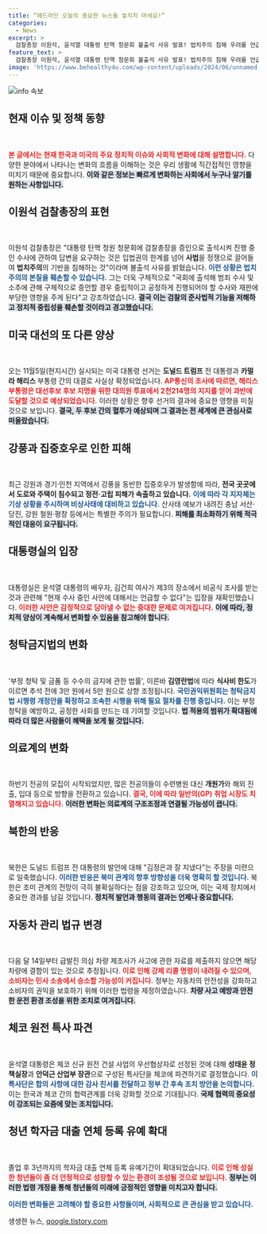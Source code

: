 ```yaml
---
title: “헤드라인 오늘의 중요한 뉴스들 놓치지 마세요!”
categories:
  - News
excerpt: >
  검찰총장 이원석, 윤석열 대통령 탄핵 청문회 불출석 사유 발표! 법치주의 침해 우려를 언급하며 정치적 중립성을 수호하겠다고 선언했다. 긴박한 국면 속 그의 결정이 어떤 파장을 낳을지 주목된다!
feature_text: >
  검찰총장 이원석, 윤석열 대통령 탄핵 청문회 불출석 사유 발표! 법치주의 침해 우려를 언급하며 정치적 중립성을 수호하겠다고 선언했다. 긴박한 국면 속 그의 결정이 어떤 파장을 낳을지 주목된다!
image: 'https://www.behealthy4u.com/wp-content/uploads/2024/06/unnamed-file.png'
---
```


<p><img src="https://www.behealthy4u.com/wp-content/uploads/2024/06/unnamed-file.png" alt="info 속보" /></p>

<h2 data-ke-size="size26">현재 이슈 및 정책 동향</h2>

<p data-ke-size="size16">&nbsp;</p>

<p><b><span style="color: #ee2323;">본 글에서는 현재 한국과 미국의 주요 정치적 이슈와 사회적 변화에 대해 설명합니다.</span></b> 다양한 분야에서 나타나는 변화의 흐름을 이해하는 것은 우리 생활에 직간접적인 영향을 미치기 때문에 중요합니다. <b><span style="background-color: #21538527;">이와 같은 정보는 빠르게 변화하는 사회에서 누구나 알기를 원하는 사항입니다.</span></b> </p>

<h2 data-ke-size="size26">이원석 검찰총장의 표현</h2>

<p data-ke-size="size16">&nbsp;</p>

<p>이원석 검찰총장은 "대통령 탄핵 청원 청문회에 검찰총장을 증인으로 출석시켜 진행 중인 수사에 관하여 답변을 요구하는 것은 입법권의 한계를 넘어 <b>사법</b>을 정쟁으로 끌어들여 <b>법치주의</b>의 기반을 침해하는 것"이라며 불출석 사유를 밝혔습니다. <b><span style="color: #1a5490;">이런 상황은 법치주의의 본질을 훼손할 수 있습니다.</span></b> 그는 더욱 구체적으로 "국회에 출석해 범죄 수사 및 소추에 관해 구체적으로 증언할 경우 중립적이고 공정하게 진행되어야 할 수사와 재판에 부당한 영향을 주게 된다"고 강조하였습니다. <b><span style="background-color: #21538527;">결국 이는 검찰의 준사법적 기능을 저해하고 정치적 중립성을 훼손할 것이라고 경고했습니다.</span></b></p>

<h2 data-ke-size="size26">미국 대선의 또 다른 양상</h2>

<p data-ke-size="size16">&nbsp;</p>

<p>오는 11월5일(현지시간) 실시되는 미국 대통령 선거는 <b>도널드 트럼프</b> 전 대통령과 <b>카멀라 해리스</b> 부통령 간의 대결로 사실상 확정되었습니다. <b><span style="color: #ee2323;">AP통신의 조사에 따르면, 해리스 부통령은 대선후보 후보 지명을 위한 대의원 투표에서 2천214명의 지지를 얻어 과반에 도달할 것으로 예상되었습니다.</span></b> 이러한 상황은 향후 선거의 결과에 중요한 영향을 미칠 것으로 보입니다. <b><span style="background-color: #21538527;">결국, 두 후보 간의 혈투가 예상되며 그 결과는 전 세계에 큰 관심사로 떠올랐습니다.</span></b></p>

<h2 data-ke-size="size26">강풍과 집중호우로 인한 피해</h2>

<p data-ke-size="size16">&nbsp;</p>

<p>최근 강원과 경기·인천 지역에서 강풍을 동반한 집중호우가 발생함에 따라, <b>전국 곳곳에서 도로와 주택이 침수되고 정전·고립 피해가 속출하고 있습니다.</b> <b><span style="color: #1a5490;">이에 따라 각 지자체는 기상 상황을 주시하며 비상사태에 대비하고 있습니다.</span></b> 산사태 예보가 내려진 충남 서산·당진, 강원 철원·평창 등에서는 특별한 주의가 필요합니다. <b><span style="background-color: #21538527;">피해를 최소화하기 위해 적극적인 대응이 요구됩니다.</span></b></p>

<h2 data-ke-size="size26">대통령실의 입장</h2>

<p data-ke-size="size16">&nbsp;</p>

<p>대통령실은 윤석열 대통령의 배우자, 김건희 여사가 제3의 장소에서 비공식 조사를 받는 것과 관련해 "현재 수사 중인 사안에 대해서는 언급할 수 없다"는 입장을 재확인했습니다. <b><span style="color: #ee2323;">이러한 사안은 감정적으로 담아낼 수 없는 중대한 문제로 여겨집니다.</span></b> <b><span style="background-color: #21538527;">이에 따라, 정치적 양상이 계속해서 변화할 수 있음을 참고해야 합니다.</span></b> </p>

<h2 data-ke-size="size26">청탁금지법의 변화</h2>

<p data-ke-size="size16">&nbsp;</p>

<p>'부정 청탁 및 금품 등 수수의 금지에 관한 법률', 이른바 <b>김영란법</b>에 따라 <b>식사비 한도</b>가 이르면 추석 전에 3만 원에서 5만 원으로 상향 조정됩니다. <b><span style="color: #1a5490;">국민권익위원회는 청탁금지법 시행령 개정안을 확정하고 조속한 시행을 위해 필요 절차를 진행 중입니다.</span></b> 이는 부정 청탁을 예방하고, 공정한 사회를 만드는 데 기여할 것입니다. <b><span style="background-color: #21538527;">법 적용의 범위가 확대됨에 따라 더 많은 사람들이 혜택을 보게 될 것입니다.</span></b></p>

<h2 data-ke-size="size26">의료계의 변화</h2>

<p data-ke-size="size16">&nbsp;</p>

<p>하반기 전공의 모집이 시작되었지만, 많은 전공의들이 수련병원 대신 <b>개원가</b>와 해외 진출, 입대 등으로 방향을 전환하고 있습니다. <b><span style="color: #ee2323;">결국, 이에 따라 일반의(GP) 취업 시장도 치열해지고 있습니다.</span></b> <b><span style="background-color: #21538527;">이러한 변화는 의료계의 구조조정과 연결될 가능성이 큽니다.</span></b></p>

<h2 data-ke-size="size26">북한의 반응</h2>

<p data-ke-size="size16">&nbsp;</p>

<p>북한은 도널드 트럼프 전 대통령의 발언에 대해 "김정은과 잘 지냈다"는 주장을 미련으로 일축했습니다. <b><span style="color: #1a5490;">이러한 반응은 북미 관계의 향후 방향성을 더욱 명확히 할 것입니다.</span></b> 북한은 조미 관계의 전망이 극히 불확실하다는 점을 강조하고 있으며, 이는 국제 정치에서 중요한 경과를 남길 것입니다. <b><span style="background-color: #21538527;">정치적 발언과 행동의 결과는 언제나 중요합니다.</span></b></p>

<h2 data-ke-size="size26">자동차 관리 법규 변경</h2>

<p data-ke-size="size16">&nbsp;</p>

<p>다음 달 14일부터 급발진 의심 차량 제조사가 사고에 관한 자료를 제출하지 않으면 해당 차량에 결함이 있는 것으로 추정됩니다. <b><span style="color: #ee2323;">이로 인해 강제 리콜 명령이 내려질 수 있으며, 소비자는 민사 소송에서 승소할 가능성이 커집니다.</span></b> 정부는 자동차의 안전성을 강화하고 소비자의 권익을 보호하기 위해 이러한 법령을 제정하였습니다. <b><span style="background-color: #21538527;">차량 사고 예방과 안전한 운전 환경 조성을 위한 조치로 여겨집니다.</span></b></p>

<h2 data-ke-size="size26">체코 원전 특사 파견</h2>

<p data-ke-size="size16">&nbsp;</p>

<p>윤석열 대통령은 체코 신규 원전 건설 사업의 우선협상자로 선정된 것에 대해 <b>성태윤 정책실장</b>과 <b>안덕근 산업부 장관</b>으로 구성된 특사단을 체코에 파견하기로 결정했습니다. <b><span style="color: #1a5490;">이 특사단은 합의 사항에 대한 감사 친서를 전달하고 정부 간 후속 조치 방안을 논의합니다.</span></b> 이는 한국과 체코 간의 협력관계를 더욱 강화할 것으로 기대됩니다. <b><span style="background-color: #21538527;">국제 협력의 중요성이 강조되는 요즘에 맞는 조치입니다.</span></b></p>

<h2 data-ke-size="size26">청년 학자금 대출 연체 등록 유예 확대</h2>

<p data-ke-size="size16">&nbsp;</p>

<p>졸업 후 3년까지의 학자금 대출 연체 등록 유예기간이 확대되었습니다. <b><span style="color: #ee2323;">이로 인해 성실한 청년들이 좀 더 안정적으로 성장할 수 있는 환경이 조성될 것으로 보입니다.</span></b> <b><span style="background-color: #21538527;">정부는 이러한 법령 개정을 통해 청년들의 미래에 긍정적인 영향을 미치고자 합니다.</span></b> </p>

<p><b><span style="color: #1a5490;">이러한 변화들은 고려해야 할 중요한 사항들이며, 사회적으로 큰 관심을 받고 있습니다.</span></b> </p>
생생한 뉴스, <a href="https://qoogle.tistory.com" rel="dofollow">qoogle.tistory.com</a>


